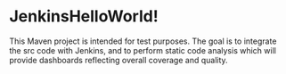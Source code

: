 # JenkinsHelloWorld!
This Maven project is intended for test purposes. The goal is to integrate the src code with Jenkins, and to perform static code analysis which will provide dashboards reflecting overall coverage and quality. 
